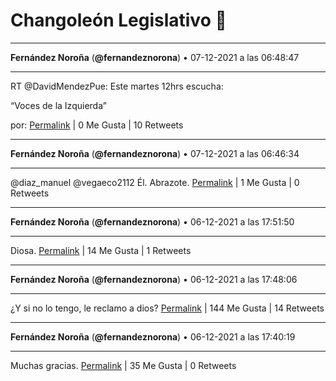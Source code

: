 # Changoleón Legislativo 🙈
*****
**Fernández Noroña** (**@fernandeznorona**) • 07-12-2021 a las 06:48:47
*****
RT @DavidMendezPue: Este martes 12hrs escucha:


“Voces de la Izquierda” 


por:
[Permalink](https://twitter.com/fernandeznorona/status/1468231016095502336) | 0 Me Gusta | 10 Retweets
*****
**Fernández Noroña** (**@fernandeznorona**) • 07-12-2021 a las 06:46:34
*****
@diaz_manuel @vegaeco2112 Él. Abrazote.
[Permalink](https://twitter.com/fernandeznorona/status/1468230458936729600) | 1 Me Gusta | 0 Retweets
*****
**Fernández Noroña** (**@fernandeznorona**) • 06-12-2021 a las 17:51:50
*****
Diosa.
[Permalink](https://twitter.com/fernandeznorona/status/1468035492407087111) | 14 Me Gusta | 1 Retweets
*****
**Fernández Noroña** (**@fernandeznorona**) • 06-12-2021 a las 17:48:06
*****
¿Y si no lo tengo, le reclamo a dios?
[Permalink](https://twitter.com/fernandeznorona/status/1468034550966239242) | 144 Me Gusta | 14 Retweets
*****
**Fernández Noroña** (**@fernandeznorona**) • 06-12-2021 a las 17:40:19
*****
Muchas gracias.
[Permalink](https://twitter.com/fernandeznorona/status/1468032592427556866) | 35 Me Gusta | 0 Retweets